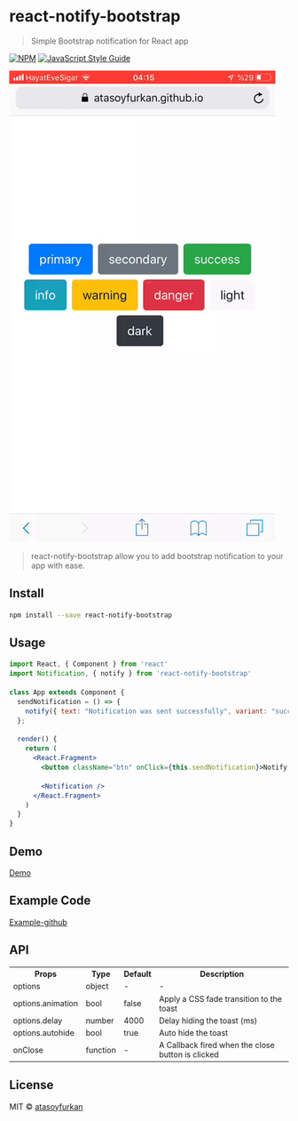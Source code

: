 # react-notify-bootstrap

> Simple Bootstrap notification for React app


[![NPM](https://img.shields.io/npm/v/react-notify-bootstrap.svg)](https://www.npmjs.com/package/react-notify-bootstrap) [![JavaScript Style Guide](https://img.shields.io/badge/code_style-standard-brightgreen.svg)](https://standardjs.com)

![NPM](https://raw.githubusercontent.com/atasoyfurkan/react-notify-bootstrap/master/demo.gif)


> react-notify-bootstrap allow you to add bootstrap notification to your app with ease.


## Install

```bash
npm install --save react-notify-bootstrap
```

## Usage

```jsx
import React, { Component } from 'react'
import Notification, { notify } from 'react-notify-bootstrap'

class App extends Component {
  sendNotification = () => {
    notify({ text: "Notification was sent successfully", variant: "success" });
  };

  render() {
    return (
      <React.Fragment>
        <button className="btn" onClick={this.sendNotification}>Notify!</button>

        <Notification />
      </React.Fragment>
    )
  }
}
```

## Demo
[Demo](https://atasoyfurkan.github.io/react-notify-bootstrap/)


## Example Code
[Example-github](https://github.com/atasoyfurkan/react-notify-bootstrap/tree/master/example)


## API

<table>
  <tr>
    <th>Props</th>
    <th>Type</th>
    <th>Default</th>
    <th>Description</th>
  </tr>
  <tr>
    <td>options</td>
    <td>object</td>
    <td>-</td>
    <td>-</td>    
  </tr>
  <tr>
    <td>options.animation</td>
    <td>bool</td>
    <td>false</td>
    <td>Apply a CSS fade transition to the toast</td>
  </tr>
  <tr>
    <td>options.delay</td>
    <td>number</td>
    <td>4000</td>
    <td>Delay hiding the toast (ms)</td>
  </tr>
  <tr>
    <td>options.autohide</td>
    <td>bool</td>
    <td>true</td>
    <td>Auto hide the toast</td>
  </tr>
  <tr>
    <td>onClose</td>
    <td>function</td>
    <td>-</td>
    <td>A Callback fired when the close button is clicked</td>
  </tr>
</table>

## License

MIT © [atasoyfurkan](https://github.com/atasoyfurkan)
